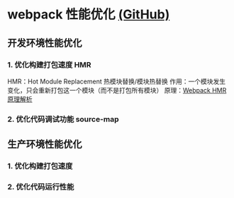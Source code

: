 # webpack 性能优化 [(GitHub)](https://github.com/GYQ-LQ/quinn-webpack-actual/tree/master/12-optimize)

## 开发环境性能优化

### 1. 优化构建打包速度 HMR

HMR：Hot Module Replacement 热模块替换/模块热替换
作用：一个模块发生变化，只会重新打包这一个模块（而不是打包所有模块）
原理：[Webpack HMR 原理解析](https://zhuanlan.zhihu.com/p/30669007)

### 2. 优化代码调试功能 source-map

## 生产环境性能优化

### 1. 优化构建打包速度

### 2. 优化代码运行性能
